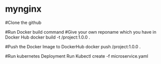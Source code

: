 # mynginx
#Clone the github 

#Run Docker build command 
#Give your own reponame which you have in Docker Hub
docker build -t <yourreponame>/project:1.0.0 .
  
#Push the Docker Image to DockerHub
docker push <yourreponame>/project:1.0.0 .
  
#Run kubernetes Deployment
Run Kubectl create -f microservice.yaml

  
